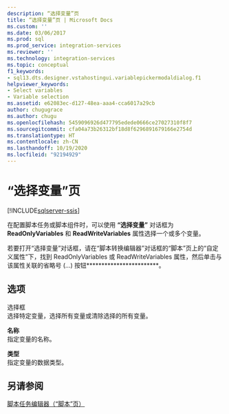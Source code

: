 ```yaml
---
description: “选择变量”页
title: “选择变量”页 | Microsoft Docs
ms.custom: ''
ms.date: 03/06/2017
ms.prod: sql
ms.prod_service: integration-services
ms.reviewer: ''
ms.technology: integration-services
ms.topic: conceptual
f1_keywords:
- sql13.dts.designer.vstahostingui.variablepickermodaldialog.f1
helpviewer_keywords:
- Select variables
- Variable selection
ms.assetid: e62083ec-d127-48ea-aaa4-cca6017a29cb
author: chugugrace
ms.author: chugu
ms.openlocfilehash: 5459096926d477795edede0666ce27027310f8f7
ms.sourcegitcommit: cfa04a73b26312bf18d8f6296891679166e2754d
ms.translationtype: HT
ms.contentlocale: zh-CN
ms.lasthandoff: 10/19/2020
ms.locfileid: "92194929"
---
```

# <a name="select-variables-page"></a>“选择变量”页

[!INCLUDE[sqlserver-ssis](../../includes/applies-to-version/sqlserver-ssis.md)]


  在配置脚本任务或脚本组件时，可以使用 **“选择变量”** 对话框为 **ReadOnlyVariables** 和 **ReadWriteVariables** 属性选择一个或多个变量。  
  
 若要打开“选择变量”对话框，请在“脚本转换编辑器”对话框的“脚本”页上的“自定义属性”下，找到 ReadOnlyVariables 或 ReadWriteVariables 属性，然后单击与该属性关联的省略号 (…) 按钮************************。  
  
## <a name="options"></a>选项  
 选择框  
 选择特定变量，选择所有变量或清除选择的所有变量。  
  
 **名称**  
 指定变量的名称。  
  
 **类型**  
 指定变量的数据类型。  
  
## <a name="see-also"></a>另请参阅  
 [脚本任务编辑器（“脚本”页）](./script-task.md)  
  

